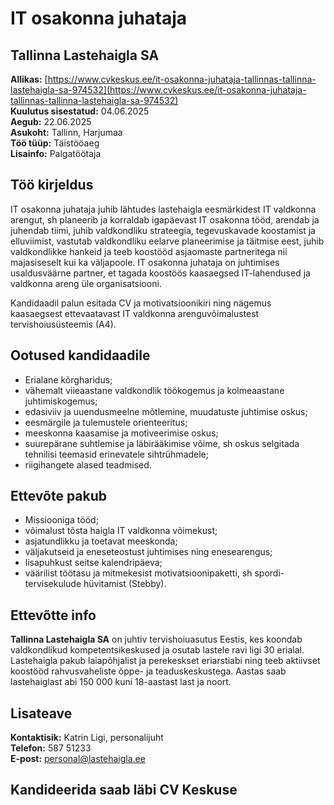 # IT osakonna juhataja

## Tallinna Lastehaigla SA

**Allikas:** [https://www.cvkeskus.ee/it-osakonna-juhataja-tallinnas-tallinna-lastehaigla-sa-974532](https://www.cvkeskus.ee/it-osakonna-juhataja-tallinnas-tallinna-lastehaigla-sa-974532)  
**Kuulutus sisestatud:** 04.06.2025  
**Aegub:** 22.06.2025  
**Asukoht:** Tallinn, Harjumaa  
**Töö tüüp:** Täistööaeg  
**Lisainfo:** Palgatöötaja  

## Töö kirjeldus

IT osakonna juhataja juhib lähtudes lastehaigla eesmärkidest IT valdkonna arengut, sh planeerib ja korraldab igapäevast IT osakonna tööd, arendab ja juhendab tiimi, juhib valdkondliku strateegia, tegevuskavade koostamist ja elluviimist, vastutab valdkondliku eelarve planeerimise ja täitmise eest, juhib valdkondlikke hankeid ja teeb koostööd asjaomaste partneritega nii majasiseselt kui ka väljapoole. IT osakonna juhataja on juhtimises usaldusväärne partner, et tagada koostöös kaasaegsed IT-lahendused ja valdkonna areng üle organisatsiooni.

Kandidaadil palun esitada CV ja motivatsioonikiri ning nägemus kaasaegsest ettevaatavast IT valdkonna arenguvõimalustest tervishoiusüsteemis (A4).

## Ootused kandidaadile

- Erialane kõrgharidus;
- vähemalt viieaastane valdkondlik töökogemus ja kolmeaastane juhtimiskogemus;
- edasiviiv ja uuendusmeelne mõtlemine, muudatuste juhtimise oskus;
- eesmärgile ja tulemustele orienteeritus;
- meeskonna kaasamise ja motiveerimise oskus;
- suurepärane suhtlemise ja läbirääkimise võime, sh oskus selgitada tehnilisi teemasid erinevatele sihtrühmadele;
- riigihangete alased teadmised.

## Ettevõte pakub

- Missiooniga tööd;
- võimalust tõsta haigla IT valdkonna võimekust;
- asjatundlikku ja toetavat meeskonda;
- väljakutseid ja eneseteostust juhtimises ning enesearengus;
- lisapuhkust seitse kalendripäeva;
- väärilist töötasu ja mitmekesist motivatsioonipaketti, sh spordi-tervisekulude hüvitamist (Stebby).

## Ettevõtte info

**Tallinna Lastehaigla SA** on juhtiv tervishoiuasutus Eestis, kes koondab valdkondlikud kompetentsikeskused ja osutab lastele ravi ligi 30 erialal. Lastehaigla pakub laiapõhjalist ja perekeskset eriarstiabi ning teeb aktiivset koostööd rahvusvaheliste õppe- ja teaduskeskustega. Aastas saab lastehaiglast abi 150 000 kuni 18-aastast last ja noort.

## Lisateave

**Kontaktisik:** Katrin Ligi, personalijuht  
**Telefon:** 587 51233  
**E-post:** <personal@lastehaigla.ee>

## Kandideerida saab läbi CV Keskuse
